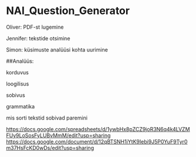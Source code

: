 # NAI_Question_Generator

Oliver: PDF-st lugemine

Jennifer: tekstide otsimine

Simon: küsimuste analüüsi kohta uurimine

##Analüüs: 

korduvus 

loogilisus

sobivus

grammatika

mis sorti tekstid sobivad paremini

https://docs.google.com/spreadsheets/d/1ywbHx8pZCZ9joR3N6q4k4LVZMFUy9LoSosFyLUBvMmM/edit?usp=sharing
https://docs.google.com/document/d/12qBTSNH1iYtK9Iebi9J5P0YuF9Tyr0m37HsFcKD0wDs/edit?usp=sharing

